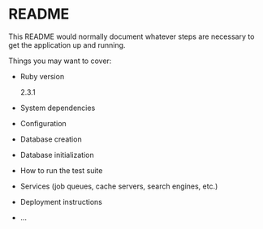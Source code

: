 # README

This README would normally document whatever steps are necessary to get the
application up and running.

Things you may want to cover:

* Ruby version

  2.3.1

* System dependencies

* Configuration

* Database creation

* Database initialization

* How to run the test suite

* Services (job queues, cache servers, search engines, etc.)

* Deployment instructions

* ...
